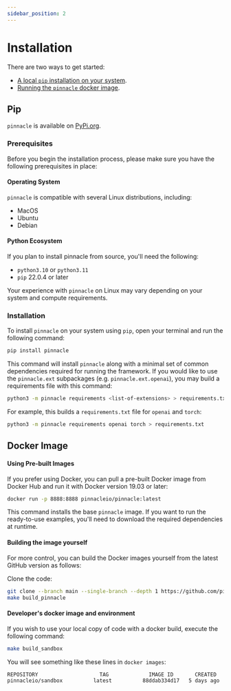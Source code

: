 ```yaml
---
sidebar_position: 2
---
```


# Installation

There are two ways to get started:

- [A local `pip` installation on your system](#pip).
- [Running the `pinnacle` docker image](#docker-image).

## Pip

`pinnacle` is available on [PyPi.org](https://pypi.org/project/pinnacle/).

### Prerequisites

Before you begin the installation process, please make sure you have the following prerequisites in place:

#### Operating System

`pinnacle` is compatible with several Linux distributions, including:

- MacOS
- Ubuntu
- Debian

#### Python Ecosystem

If you plan to install pinnacle from source, you'll need the following:

- `python3.10` or `python3.11`
- `pip` 22.0.4 or later

Your experience with `pinnacle` on Linux may vary depending on your system and compute requirements.

### Installation

To install `pinnacle` on your system using `pip`, open your terminal and run the following command:

```bash
pip install pinnacle
```

This command will install `pinnacle` along with a minimal set of common dependencies required for running the framework.
If you would like to use the `pinnacle.ext` subpackages (e.g. `pinnacle.ext.openai`), you may build a requirements file
with this command:

```bash
python3 -m pinnacle requirements <list-of-extensions> > requirements.txt
```

For example, this builds a `requirements.txt` file for `openai` and `torch`:

```bash
python3 -m pinnacle requirements openai torch > requirements.txt
```

## Docker Image

#### Using Pre-built Images

If you prefer using Docker, you can pull a pre-built Docker image from Docker Hub and run it with Docker version 19.03 or later:

```bash
docker run -p 8888:8888 pinnacleio/pinnacle:latest
```

This command installs the base `pinnacle` image. If you want to run the ready-to-use examples, you'll need to download the required  dependencies at runtime. 


#### Building the image yourself

For more control, you can build the Docker images yourself from the latest GitHub version as follows:

Clone the code:

```bash
git clone --branch main --single-branch --depth 1 https://github.com/pinnacle/pinnacle.git
make build_pinnacle
```

#### Developer's docker image and environment

If you wish to use your local copy of code with a docker build, execute the following command:

```bash
make build_sandbox
```

You will see something like these lines in `docker images`:

```bash
REPOSITORY                    TAG             IMAGE ID       CREATED        SIZE
pinnacleio/sandbox          latest          88ddab334d17   5 days ago     2.69GB
```